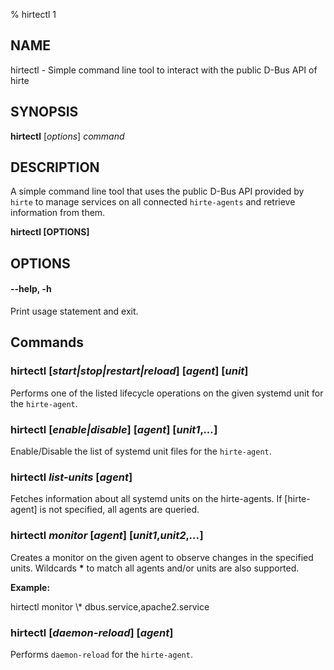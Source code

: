 % hirtectl 1

## NAME

hirtectl - Simple command line tool to interact with the public D-Bus API of hirte

## SYNOPSIS

**hirtectl** [*options*] *command*

## DESCRIPTION

A simple command line tool that uses the public D-Bus API provided by `hirte` to manage services on all connected `hirte-agents` and retrieve information from them.

**hirtectl [OPTIONS]**

## OPTIONS

#### **--help**, **-h**

Print usage statement and exit.

## Commands

### **hirtectl** [*start|stop|restart|reload*] [*agent*] [*unit*]

Performs one of the listed lifecycle operations on the given systemd unit for the `hirte-agent`.

### **hirtectl** [*enable|disable*] [*agent*] [*unit1*,*...*]

Enable/Disable the list of systemd unit files for the `hirte-agent`.

### **hirtectl** *list-units* [*agent*]

Fetches information about all systemd units on the hirte-agents. If [hirte-agent] is not specified, all agents are queried.

### **hirtectl** *monitor* [*agent*] [*unit1*,*unit2*,*...*]

Creates a monitor on the given agent to observe changes in the specified units. Wildcards **\*** to match all agents and/or units are also supported.

**Example:**

hirtectl monitor \\\* dbus.service,apache2.service

### **hirtectl** [*daemon-reload*] [*agent*]

Performs `daemon-reload` for the `hirte-agent`.
